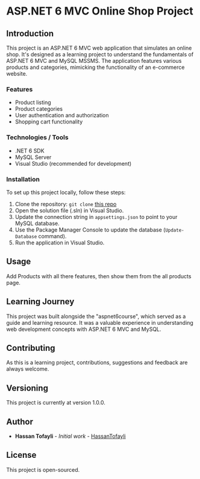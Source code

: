 
# ASP.NET 6 MVC Online Shop Project

## Introduction
This project is an ASP.NET 6 MVC web application that simulates an online shop. It's designed as a learning project to understand the fundamentals of ASP.NET 6 MVC and MySQL MSSMS. The application features various products and categories, mimicking the functionality of an e-commerce website.

### Features
- Product listing
- Product categories
- User authentication and authorization
- Shopping cart functionality

### Technologies / Tools
- .NET 6 SDK
- MySQL Server
- Visual Studio (recommended for development)

### Installation
To set up this project locally, follow these steps:
1. Clone the repository: `git clone` [this repo](github.com/HassanTofayli/AspNet6Course)
2. Open the solution file (.sln) in Visual Studio.
3. Update the connection string in `appsettings.json` to point to your MySQL database.
4. Use the Package Manager Console to update the database (`Update-Database` command).
5. Run the application in Visual Studio.

## Usage
Add Products with all there features, then show them from the all products page.

## Learning Journey
This project was built alongside the "aspnet6course", which served as a guide and learning resource. It was a valuable experience in understanding web development concepts with ASP.NET 6 MVC and MySQL.

## Contributing
As this is a learning project, contributions, suggestions and feedback are always welcome.

## Versioning
This project is currently at version 1.0.0.

## Author
- **Hassan Tofayli** - *Initial work* - [HassanTofayli](https://github.com/HassanTofayli)

## License
This project is open-sourced.

